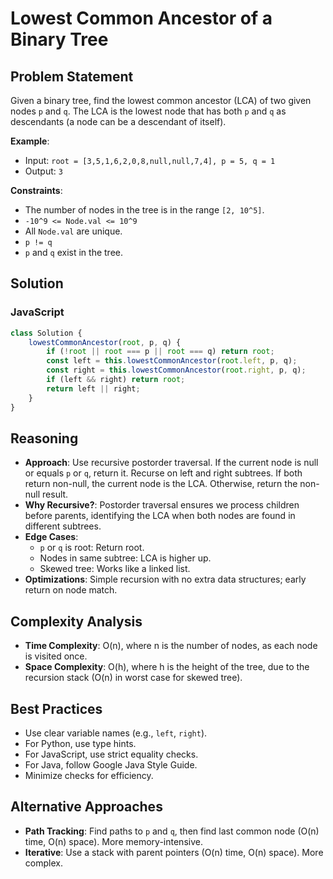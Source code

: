 # Lowest Common Ancestor of a Binary Tree

## Problem Statement
Given a binary tree, find the lowest common ancestor (LCA) of two given nodes `p` and `q`. The LCA is the lowest node that has both `p` and `q` as descendants (a node can be a descendant of itself).

**Example**:
- Input: `root = [3,5,1,6,2,0,8,null,null,7,4], p = 5, q = 1`
- Output: `3`

**Constraints**:
- The number of nodes in the tree is in the range `[2, 10^5]`.
- `-10^9 <= Node.val <= 10^9`
- All `Node.val` are unique.
- `p != q`
- `p` and `q` exist in the tree.

## Solution

### JavaScript
```javascript
class Solution {
    lowestCommonAncestor(root, p, q) {
        if (!root || root === p || root === q) return root;
        const left = this.lowestCommonAncestor(root.left, p, q);
        const right = this.lowestCommonAncestor(root.right, p, q);
        if (left && right) return root;
        return left || right;
    }
}
```

## Reasoning
- **Approach**: Use recursive postorder traversal. If the current node is null or equals `p` or `q`, return it. Recurse on left and right subtrees. If both return non-null, the current node is the LCA. Otherwise, return the non-null result.
- **Why Recursive?**: Postorder traversal ensures we process children before parents, identifying the LCA when both nodes are found in different subtrees.
- **Edge Cases**:
  - `p` or `q` is root: Return root.
  - Nodes in same subtree: LCA is higher up.
  - Skewed tree: Works like a linked list.
- **Optimizations**: Simple recursion with no extra data structures; early return on node match.

## Complexity Analysis
- **Time Complexity**: O(n), where n is the number of nodes, as each node is visited once.
- **Space Complexity**: O(h), where h is the height of the tree, due to the recursion stack (O(n) in worst case for skewed tree).

## Best Practices
- Use clear variable names (e.g., `left`, `right`).
- For Python, use type hints.
- For JavaScript, use strict equality checks.
- For Java, follow Google Java Style Guide.
- Minimize checks for efficiency.

## Alternative Approaches
- **Path Tracking**: Find paths to `p` and `q`, then find last common node (O(n) time, O(n) space). More memory-intensive.
- **Iterative**: Use a stack with parent pointers (O(n) time, O(n) space). More complex.